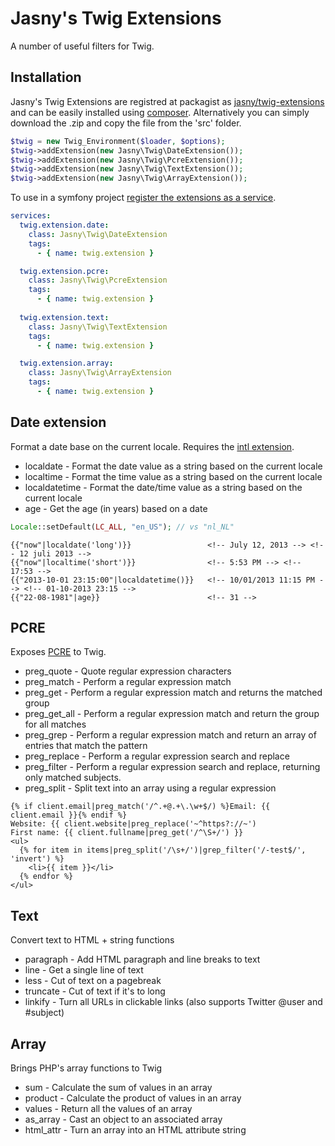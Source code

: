 Jasny's Twig Extensions
=======================

A number of useful filters for Twig.

## Installation ##

Jasny's Twig Extensions are registred at packagist as [jasny/twig-extensions](https://packagist.org/packages/jasny/twig-extensions)
and can be easily installed using [composer](http://getcomposer.org/). Alternatively you can simply download the .zip and copy
the file from the 'src' folder.

```php
$twig = new Twig_Environment($loader, $options);
$twig->addExtension(new Jasny\Twig\DateExtension());
$twig->addExtension(new Jasny\Twig\PcreExtension());
$twig->addExtension(new Jasny\Twig\TextExtension());
$twig->addExtension(new Jasny\Twig\ArrayExtension());
```

To use in a symfony project [register the extensions as a service](http://symfony.com/doc/current/cookbook/templating/twig_extension.html#register-an-extension-as-a-service).

```yaml
services:
  twig.extension.date:
    class: Jasny\Twig\DateExtension
    tags:
      - { name: twig.extension }

  twig.extension.pcre:
    class: Jasny\Twig\PcreExtension
    tags:
      - { name: twig.extension }
  
  twig.extension.text:
    class: Jasny\Twig\TextExtension
    tags:
      - { name: twig.extension }

  twig.extension.array:
    class: Jasny\Twig\ArrayExtension
    tags:
      - { name: twig.extension }
```


## Date extension ##

Format a date base on the current locale. Requires the [intl extension](http://www.php.net/intl).

* localdate     - Format the date value as a string based on the current locale
* localtime     - Format the time value as a string based on the current locale
* localdatetime - Format the date/time value as a string based on the current locale
* age           - Get the age (in years) based on a date

```php
Locale::setDefault(LC_ALL, "en_US"); // vs "nl_NL"
```

```
{{"now"|localdate('long')}}                 <!-- July 12, 2013 --> <!-- 12 juli 2013 -->
{{"now"|localtime('short')}}                <!-- 5:53 PM --> <!-- 17:53 -->
{{"2013-10-01 23:15:00"|localdatetime()}}   <!-- 10/01/2013 11:15 PM --> <!-- 01-10-2013 23:15 -->
{{"22-08-1981"|age}}                        <!-- 31 -->
```


## PCRE ##

Exposes [PCRE](http://www.php.net/pcre) to Twig.

* preg_quote   - Quote regular expression characters
* preg_match   - Perform a regular expression match
* preg_get     - Perform a regular expression match and returns the matched group
* preg_get_all - Perform a regular expression match and return the group for all matches
* preg_grep    - Perform a regular expression match and return an array of entries that match the pattern
* preg_replace - Perform a regular expression search and replace
* preg_filter  - Perform a regular expression search and replace, returning only matched subjects.
* preg_split   - Split text into an array using a regular expression

```
{% if client.email|preg_match('/^.+@.+\.\w+$/) %}Email: {{ client.email }}{% endif %}
Website: {{ client.website|preg_replace('~^https?://~')
First name: {{ client.fullname|preg_get('/^\S+/') }}
<ul>
  {% for item in items|preg_split('/\s+/')|grep_filter('/-test$/', 'invert') %}
    <li>{{ item }}</li>
  {% endfor %}
</ul>
```


## Text ##

Convert text to HTML + string functions

* paragraph - Add HTML paragraph and line breaks to text
* line - Get a single line of text
* less - Cut of text on a pagebreak
* truncate - Cut of text if it's to long
* linkify - Turn all URLs in clickable links (also supports Twitter @user and #subject)


## Array ##

Brings PHP's array functions to Twig

* sum - Calculate the sum of values in an array
* product - Calculate the product of values in an array
* values - Return all the values of an array
* as_array - Cast an object to an associated array
* html_attr - Turn an array into an HTML attribute string
